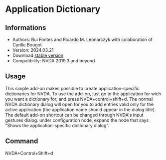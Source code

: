 # Application Dictionary

## Informations
* Authors: Rui Fontes and Ricardo M. Leonarczyk with colaboration of Cyrille Bougot
* Version: 2024.03.21
* Download [stable version][1]
* Compatibility: NVDA 2019.3 and beyond


## Usage
This simple add-on makes possible to create application-specific dictionaries for NVDA.
To use the add-on, just go to the application for wich you want a dictionary for, and press NVDA+control+shift+d.
The normal NVDA dictionary dialog will open for you to add entries valid only for the active application (the application name should appear in the dialog title).
The default add-on shortcut can be changed through NVDA's input gestures dialog: under configuration node, expand the node that says "Shows the application-specific dictionary dialog".


## Command
NVDA+Control+Shift+d


[1]: https://github.com/ruifontes/applicationDictionary-/releases/download/2024.03.21/applicationDictionary-2024.03.21.nvda-addon
